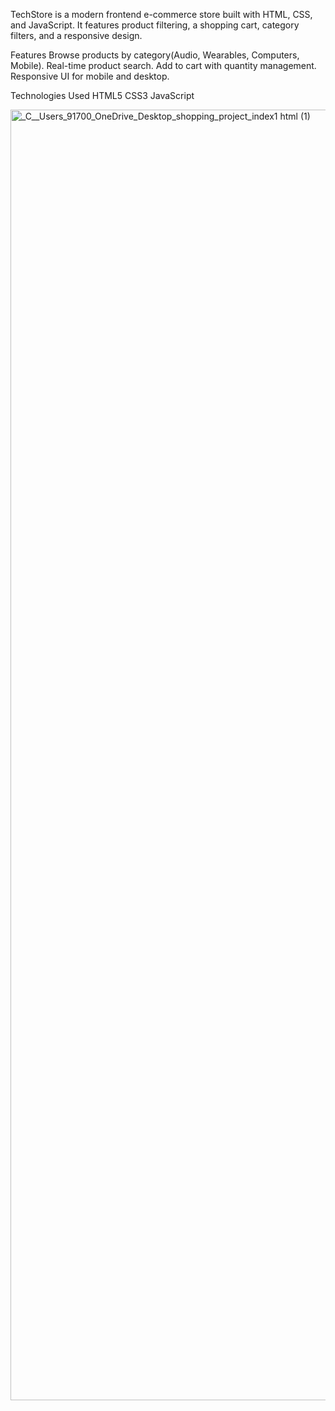 TechStore is a modern frontend e-commerce store built with HTML, CSS, and JavaScript. It features product filtering, a shopping cart, category filters, and a responsive design.

Features
  Browse products by category(Audio, Wearables, Computers, Mobile).
  Real-time product search.
  Add to cart with quantity management.
  Responsive UI for mobile and desktop.

Technologies Used
  HTML5
  CSS3
  JavaScript


<img width="1588" height="2065" alt="_C__Users_91700_OneDrive_Desktop_shopping_project_index1 html (1)" src="https://github.com/user-attachments/assets/cdb29b3b-78bd-466e-9851-2a1d7674f48f" />

  
